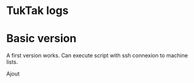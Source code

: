 # TukTak logs

# Basic version

A first version works.
Can execute script with ssh connexion to machine lists.

Ajout 